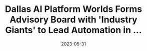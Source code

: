 ---
category:
- .nan
date: 2023-05-31
keyword_suggestion: ubuntu install docker
post_inspiration: https://dallasinnovates.com/dallas-based-ai-platform-worlds-forms-strategic-advisory-board-with-industry-giants-to-lead-automation-in-industrial-metaverse/
silot_terms: digital automation
title: Dallas AI Platform Worlds Forms Advisory Board with 'Industry Giants' to Lead
  <b>Automation</b> in ...
---